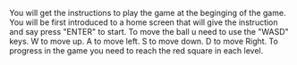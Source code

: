 You will get the instructions to play the game at the beginging of the game.
You will be first introduced to a home screen that will give the instruction and say press "ENTER" to start.
To move the ball u need to use the "WASD" keys. 
W to move up.
A to move left.
S to move down.
D to move Right.
To progress in the game you need to reach the red square in each level.
